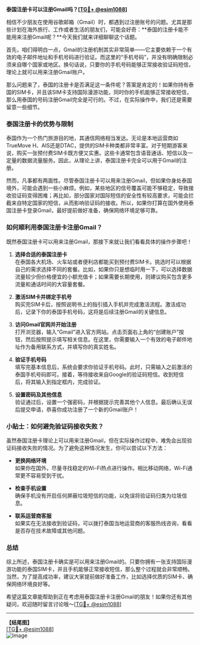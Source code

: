 **泰国注册卡可以注册Gmail吗？[[TG💪+ @esim1088](https://t.me/s/esim1088)]**

相信不少朋友在使用谷歌邮箱（Gmail）时，都遇到过注册账号的问题。尤其是那些计划在海外旅行、工作或者生活的朋友们，可能会好奇：**泰国的注册卡能不能用来注册Gmail呢？**今天我们就来详细聊聊这个话题。

首先，咱们得明白一点，Gmail的注册机制其实非常简单——它主要依赖于一个有效的电子邮件地址和手机号码进行验证。而这里的“手机号码”，并没有明确限制必须来自哪个国家或地区。换句话说，只要你的手机号码能够正常接收验证码短信，理论上就可以用来注册Gmail账户。

那么问题来了，泰国的注册卡是否满足这一条件呢？答案是肯定的！如果你持有泰国的SIM卡，并且该SIM卡支持国际漫游功能，同时你的手机能够正常接收短信，那么用泰国的号码注册Gmail完全是可行的。不过，在实际操作中，我们还是需要留意一些细节。

### 泰国注册卡的优势与限制

泰国作为一个热门旅游目的地，其通信网络相当发达。无论是本地运营商如TrueMove H、AIS还是DTAC，提供的SIM卡种类都非常丰富。对于短期游客来说，购买一张预付费SIM卡既方便又实惠。这些卡通常包含语音通话、短信以及一定量的数据流量服务。因此，从理论上讲，泰国注册卡完全可以用于Gmail的注册。

然而，凡事都有两面性。尽管泰国注册卡可以用来注册Gmail，但如果你身处泰国境外，可能会遇到一些小麻烦。例如，某些地区的信号覆盖可能不够稳定，导致接收验证码变得困难；再比如，部分国家对国际短信的安全性有较高要求，可能会拦截来自特定国家的短信，从而影响验证码的接收。所以，如果你打算在国外使用泰国注册卡登录Gmail，最好提前做好准备，确保网络环境足够可靠。

### 如何顺利用泰国注册卡注册Gmail？

既然泰国注册卡可以用来注册Gmail，那接下来就让我们看看具体的操作步骤吧！

1. **选择合适的泰国注册卡**  
   在泰国各大机场、火车站或者便利店都能买到预付费SIM卡。挑选时可以根据自己的需求选择不同的套餐。比如，如果你只是想临时用一下，可以选择数据流量较少但价格便宜的小额充值卡；如果需要长期使用，则建议购买包含更多流量和通话时间的大容量套餐。

2. **激活SIM卡并绑定手机号**  
   购买完SIM卡后，按照说明书上的指引插入手机并完成激活流程。激活成功后，记录下你的泰国手机号码，这将是后续注册Gmail的关键信息。

3. **访问Gmail官网并开始注册**  
   打开浏览器，输入“Gmail”进入官方网站。点击页面右上角的“创建账户”按钮，然后按照提示填写相关信息。在这里，你需要输入一个有效的电子邮件地址作为备用联系方式，并填写你的真实姓名。

4. **验证手机号码**  
   填写完基本信息后，系统会要求你验证手机号码。此时，只需输入之前激活的泰国手机号码即可。接着，等待接收来自Google的验证码短信。收到短信后，将其输入到指定框内，完成验证。

5. **设置密码及其他信息**  
   验证通过后，设置一个强密码，并根据提示完善其他个人信息。最后确认无误后提交申请，恭喜你成功注册了一个新的Gmail账户！

### 小贴士：如何避免验证码接收失败？

虽然泰国注册卡理论上可以用来注册Gmail，但在实际操作过程中，难免会出现验证码接收失败的情况。为了避免这种情况发生，你可以尝试以下方法：

- **更换网络环境**  
  如果你在国外，尽量寻找稳定的Wi-Fi热点进行操作。相比移动网络，Wi-Fi通常更不容易受到干扰。

- **检查手机设置**  
  确保手机没有开启任何屏蔽垃圾短信的功能，以免误将验证码归类为垃圾信息。

- **联系运营商客服**  
  如果实在无法接收到验证码，可以拨打泰国当地运营商的客服热线咨询，看看是否存在技术故障或其他问题。

### 总结

综上所述，泰国注册卡确实是可以用来注册Gmail的。只要你拥有一张支持国际漫游功能的泰国SIM卡，并且手机能够正常接收短信，那么整个过程就会非常顺畅。当然，为了提高成功率，建议大家提前做好准备工作，比如选择优质的SIM卡、确保网络环境良好等。

希望这篇文章能帮助到正在考虑用泰国注册卡注册Gmail的朋友！如果你还有其他疑问，欢迎随时留言讨论哦～[[TG💪+ @esim1088](https://t.me/s/esim1088)]

---

**【结尾图】**  
[[TG💪+ @esim1088](https://t.me/s/esim1088)]  
![Image](https://i.postimg.cc/4NQfJmqS/Snipaste-2025-05-13-00-14-12.png)